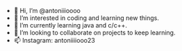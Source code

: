 - 👋 Hi, I’m @antoniiioooo
- 👀 I’m interested in coding and learning new things. 
- 🌱 I’m currently learning java and c/c++. 
- 💞️ I’m looking to collaborate on projects to keep learning. 
- 📫 Instagram: antoniiiiooo23

<!---
antoniiioooo/antoniiioooo is a ✨ special ✨ repository because its `README.md` (this file) appears on your GitHub profile.
You can click the Preview link to take a look at your changes.
--->

